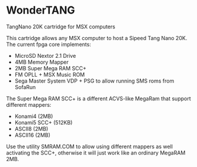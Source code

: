 # WonderTANG
 TangNano 20K cartridge for MSX computers

This cartridge allows any MSX computer to host a Sipeed Tang Nano 20K. The current fpga core implements:

- MicroSD Nextor 2.1 Drive
- 4MB Memory Mapper
- 2MB Super Mega RAM SCC+
- FM OPLL + MSX Music ROM
- Sega Master System VDP + PSG to allow running SMS roms from SofaRun

The Super Mega RAM SCC+ is a different ACVS-like MegaRam that support different mappers:

- Konami4 (2MB)
- Konami5 SCC+ (512KB)
- ASCII8 (2MB)
- ASCII16 (2MB)

Use the utility SMRAM.COM to allow using different mappers as well activating the SCC+, otherwise it will just work like an ordinary MegaRAM 2MB.
